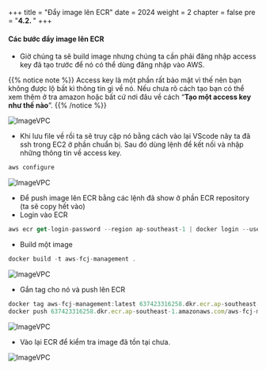 +++
title = "Đẩy image lên ECR"
date = 2024
weight = 2
chapter = false
pre = "<b>4.2. </b>"
+++



#### Các bước đẩy image lên ECR

- Giờ chúng ta sẽ build image nhưng chúng ta cần phải đăng nhập access key đã tạo trước để nó có thể dùng đăng nhập vào AWS.

{{% notice note %}}
Access key là một phần rất bảo mật vì thế nên bạn không được lộ bất kì thông tin gì về nó. Nếu chưa rõ cách tạo bạn có thể xem thêm ở tra amazon hoặc bất cứ nơi đâu về cách “**Tạo một access key như thế nào**”.
{{% /notice %}}

![ImageVPC](/images/4-ECR/2-Push/ECR-Push-img1.png?width=50pc)

- Khi lưu file về rồi ta sẽ truy cập nó bằng cách vào lại VScode nãy ta đã ssh trong EC2 ở phần chuẩn bị. Sau đó dùng lệnh để kết nối và nhập những thông tin về access key.

```js
aws configure
```

![ImageVPC](/images/4-ECR/2-Push/ECR-Push-img2.png?width=50pc)

- Để push image lên ECR bằng các lệnh đã show ở phần ECR repository (ta sẽ copy hết vào)
- Login vào ECR

```js
aws ecr get-login-password --region ap-southeast-1 | docker login --username AWS --password-stdin 637423316258.dkr.ecr.ap-southeast-1.amazonaws.com
```
- Build một image

```js
docker build -t aws-fcj-management .
```

![ImageVPC](/images/4-ECR/2-Push/ECR-Push-img3.png?width=50pc)

- Gắn tag cho nó và push lên ECR

```js
docker tag aws-fcj-management:latest 637423316258.dkr.ecr.ap-southeast-1.amazonaws.com/aws-fcj-management:latest
docker push 637423316258.dkr.ecr.ap-southeast-1.amazonaws.com/aws-fcj-management:latest
```

![ImageVPC](/images/4-ECR/2-Push/ECR-Push-img4.png?width=50pc)

- Vào lại ECR để kiểm tra image đã tồn tại chưa.

![ImageVPC](/images/4-ECR/2-Push/ECR-Push-img5.png?width=50pc)
